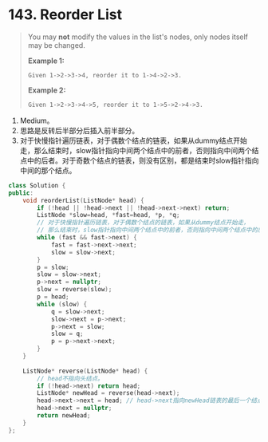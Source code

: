 # 143. Reorder List

> You may **not** modify the values in the list's nodes, only nodes itself may be changed.
>
> **Example 1:**
>
> ```
> Given 1->2->3->4, reorder it to 1->4->2->3.
> ```
>
> **Example 2:**
>
> ```
> Given 1->2->3->4->5, reorder it to 1->5->2->4->3.
> ```

1. Medium。
2. 思路是反转后半部分后插入前半部分。
4. 对于快慢指针遍历链表，对于偶数个结点的链表，如果从dummy结点开始走，那么结束时，slow指针指向中间两个结点中的前者，否则指向中间两个结点中的后者。对于奇数个结点的链表，则没有区别，都是结束时slow指针指向中间的那个结点。

```cpp
class Solution {
public:
    void reorderList(ListNode* head) {
        if (!head || !head->next || !head->next->next) return;
        ListNode *slow=head, *fast=head, *p, *q;
        // 对于快慢指针遍历链表，对于偶数个结点的链表，如果从dummy结点开始走，
        // 那么结束时，slow指针指向中间两个结点中的前者，否则指向中间两个结点中的后者。对于奇数个结点的链表，则没有区别，都是结束时slow指针指向中间的那个结点。
        while (fast && fast->next) {
            fast = fast->next->next;
            slow = slow->next;
        }
        p = slow;
        slow = slow->next;
        p->next = nullptr;
        slow = reverse(slow);
        p = head;
        while (slow) {
            q = slow->next;
            slow->next = p->next;
            p->next = slow;
            slow = q;
            p = p->next->next;
        }
    }
    
    ListNode* reverse(ListNode* head) {
        // head不指向头结点。
        if (!head->next) return head;
        ListNode* newHead = reverse(head->next);
        head->next->next = head; // head->next指向newHead链表的最后一个结点。
        head->next = nullptr;
        return newHead;
    }
};
```

